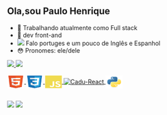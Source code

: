 ## Ola,sou Paulo Henrique
- 🔭 Trabalhando atualmente como Full stack
- 🌱 dev front-and
- <img src="https://flagcdn.com/w40/br.png" width="25"> Falo portuges e um pouco de Inglês e Espanhol
- 😳 Pronomes: ele/dele

 <div>
  <a href="https://github.com/PauloHenriquePixel">
  <img height="160em" src="https://github-readme-stats.vercel.app/api?username=PauloHenriquePixel&show_icons=true&theme=dracula&include_all_commits=true&count_private=true"/>
  <img height="160em" src="https://github-readme-stats.vercel.app/api/top-langs/?username=PauloHenriquePixel&layout=compact&langs_count=7&theme=dracula"/>
</div>
<div style="display: inline_block"><br>
  <img align="center" alt="Paulo-HTML" height="30" width="40" src="https://raw.githubusercontent.com/devicons/devicon/master/icons/html5/html5-original.svg">
  <img align="center" alt="Paulo-CSS" height="30" width="40" src="https://raw.githubusercontent.com/devicons/devicon/master/icons/css3/css3-original.svg">  
  <img align="center" alt="Paulo-Js" height="30" width="40" src="https://raw.githubusercontent.com/devicons/devicon/master/icons/javascript/javascript-plain.svg">  
  <img align="center" height="30" width="40" alt="Cadu-React" src="https://cdn.jsdelivr.net/gh/devicons/devicon/icons/react/react-original.svg" />  
  <img align="center" alt="Paulo-Python" height="30" width="40" src="https://raw.githubusercontent.com/devicons/devicon/master/icons/python/python-original.svg">        
</div>
  
  ##
  
 <div>
  <a href="https://www.instagram.com/_.ph1557/" target="_blank"><img src="https://img.shields.io/badge/-Instagram-%23E4405F?style=for-the-badge&logo=instagram&logoColor=white" target="_blank"></a> 
  <a href = "mailto:paulohenriquealves4lavra@gmail.com"><img src="https://img.shields.io/badge/-Gmail-%23333?style=for-the-badge&logo=gmail&logoColor=white" target="_blank"></a> 
 </div>
